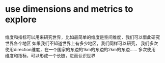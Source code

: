 # use dimensions and metrics to explore
## 
维度和指标可以用来研究世界，比如最简单的维度是空间维度，我们可以借此研究世界各个地区
如果我们不知道世界上有多少地区，我们同样可以研究，
我们多次使用direction维度，在一个国家的东边的1km的东边的2km的东边……
多次使用维度和指标，可以形成一个长链，进而认识世界
